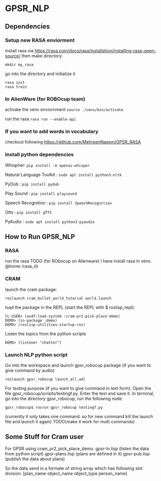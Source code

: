# GPSR_NLP

## Dependencies
### Setup new RASA enviorment 
install rasa via https://rasa.com/docs/rasa/installation/installing-rasa-open-source/
then make directory: 
```
mkdir my_rasa
```
go into the directory and initialize it
```
rasa init
rasa train
```
### In AlienWare (for ROBOcup team)
activate the venv enviornment
```source ./venv/bin/activate```

run the rasa
```rasa run --enable-api```

### If you want to add words in vocabulary
checkout following https://github.com/MehreenNaeem/GPSR_RASA

### Install python dependencies
Whispher:
```pip install -U openai-whisper```

Natural Language Toolkit :
```sudo apt install python3-nltk ```

PyDub :
```pip install pydub```

Play Sound :
```pip install playsound```

Speech Recognition :
```pip install SpeechRecognition```

Gtts :
```pip install gTTS```

PyAudio :
```sudo apt install python3-pyaudio```

## How to Run GPSR_NLP 
### RASA 
run the rasa
TODO
(for RObocup on Alienware)
I have install rasa in venv.
@home /rasa_rb


### CRAM 
launch the cram package:
```
roslaunch cram_bullet_world_tutorial world.launch
```
load the package in the REPL (start the REPL with $ roslisp_repl):
```
CL-USER> (asdf:load-system :cram-pr2-pick-place-demo)
DEMO> (in-package :demo)
DEMO> (roslisp-utilities:startup-ros)
```
Listen the topics from the python scripts
```
DEMO> (listener "chatter")
```
### Launch NLP python script

Go into the workspace and launch gpsr_robocup package (if you want to give command by audio)
```
roslaunch gpsr_robocup launch_all.xml
```
For testing purpose (if you want to give command in text form).
Open the file gpsr_robocup/scripts/testingf.py. Enter the text and save it.
In terminal, go into the directory gpsr_robocup, run the following node
```
gpsr_robocup$ rosrun gpsr_robocup testingf.py
```
(currently it only takes one command. so for new command kill the launch file and launch it again)
TODO(make it work for multi commands)

## Some Stuff for Cram user
For GPSR using cram_pr2_pick_place_demo.
gpsr-ln.lisp (listen the data from python script)
gpsr-plans.lisp (plans are defined in it)
gpsr-pub.lisp (publish the data about plans)

So the data send in a formate of string array which has following slot division:
[plan_name object_name object_type person_name]

